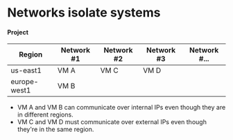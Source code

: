 # Networks isolate systems

#### Project

| Region | Network #1 | Network #2 | Network #3 | Network #... |
| --- | --- | --- | --- | --- |
| us-east1 | VM A | VM C | VM D |     |
| europe-west1 | VM B |      |      |     |

* VM A and VM B can communicate over internal IPs even though they are in different regions.
* VM C and VM D must communicate over external IPs even though they're in the same region.
